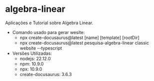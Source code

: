 # algebra-linear
Aplicações e Tutorial sobre Algebra Linear.

- Comando usado para gerar wesite:
	- npx create-docusaurus@latest [name] [template] [rootDir]
	- npx create-docusaurus@latest pesquisa-algebra-linear classic website --typescript
- Versões Utilizadas:
	- nodejs: 22.12.0
	- npm: 10.9.0
	- npx: 10.9.0
	- create-docusaurus: 3.6.3